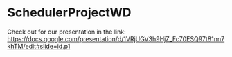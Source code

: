 # SchedulerProjectWD

Check out for our presentation in the link:
https://docs.google.com/presentation/d/1VRjUGV3h9HjZ_Fc70ESQ97t81nn7khTM/edit#slide=id.p1
